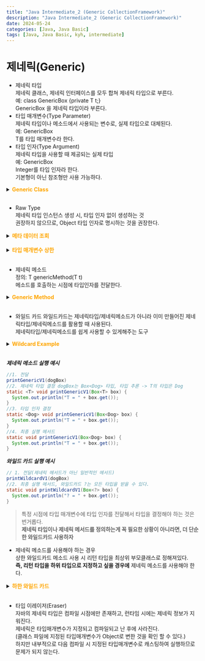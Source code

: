 ```yaml
---
title: "Java Intermediate_2 (Generic CollectionFramework)"
description: "Java Intermediate_2 (Generic CollectionFramework)"
date: 2024-05-24
categories: [Java, Java Basic]
tags: [Java, Java Basic, kyh, intermediate]
---
```


# 제네릭(Generic)

- 제네릭 타입  
  제네릭 클래스, 제네릭 인터페이스를 모두 합쳐 제네릭 타입으로 부른다.  
  예: class GenericBox<T> {private T t;}  
  GenericBox<T> 을 제네릭 타입이라 부른다.
- 타입 매개변수(Type Parameter)  
  제네릭 타입이나 메소드에서 사용되는 변수로, 실제 타입으로 대체된다.  
  예: GenericBox<T>  
  T를 타입 매개변수라 한다.
- 타입 인자(Type Argument)  
  제네릭 타입을 사용할 때 제공되는 실제 타입  
  예: GenericBox<Integer>  
  Integer를 타입 인자라 한다.  
  기본형이 아닌 참조형만 사용 가능하다.

<details>
<summary><span style="color:orange" class="point"><b>Generic Class</b></span></summary>
<div markdown="1">

```java
public class GenericBox<T> {

  private T value;

  public T get() {
    return value;
  }

  public void set(T value) {
    this.value = value;
  }

}

package generic.ex1;

public class BoxMain3 {

  public static void main(String[] args) {

    /**
     * 생성 시점에 T의 타입이 결정된다.
     */
    GenericBox<Integer> integerBox = new GenericBox<Integer>();
    integerBox.set(10);
    // integerBox.set("hello"); // Integer 타입만 허용, 컴파일 오류
    Integer integer = integerBox.get();
    System.out.println("integer = " + integer);

    // 타입 추론: 생성하는 제네릭 타입 생략 가능
    GenericBox<String> stringBox = new GenericBox<>();
    stringBox.set("genericString");
    String str = stringBox.get();
    System.out.println("str = " + str);
  }

}
```

> `제네릭 클래스`: <>를 사용한 클래스  
> `<T>`: 타입 매개변수  
> 클래스 내부에 T 타입이 필요한 곳에 T value 와 같이 타입 매개변수를 적어준다.  
> `타입추론`: 자바가 스스로 타입 정보를 추론해서 개발자가 타입 정보를 생략할 수 있는 것

</div>
</details>

<br/>

- Raw Type  
  제네릭 타입 인스턴스 생성 시, 타입 인자 없이 생성하는 것  
  권장하지 않으므로, Object 타입 인자로 명시하는 것을 권장한다.

<details>
<summary><span style="color:orange" class="point"><b>메타 데이터 조회</b></span></summary>
<div markdown="1">

```java
public class RawTypeMain {
  public static void main(String[] args) {
    GenericBox integerBox = new GenericBox();
    //GenericBox<Object> integerBox = new GenericBox<>(); // 권장
    integerBox.set(10);
    Integer result = (Integer) integerBox.get();
    System.out.println("result = " + result);
  }
}
```

</div>
</details>

<br/>

<details>
<summary><span style="color:orange" class="point"><b>타입 매개변수 상한</b></span></summary>
<div markdown="1">

```java
public class AnimalHospitalV3<T extends Animal> {

  private T animal;

  public void set(T animal) {
    this.animal = animal;
  }

  public void checkup() {
     System.out.println("동물 이름: " + animal.getName());
     System.out.println("동물 크기: " + animal.getSize());
     animal.sound();
  }

  public T bigger(T target) {
     return animal.getSize() > target.getSize() ? animal : target;
  }
}
```

> <T extends Animal> {}: Animal 과 하위 타입만 받는다.  
> 타임 매개변수에 입력될 수 있는 값의 범위 예측이 가능하다.

<br/>

```java
public class AnimalHospitalMainV3 {

  public static void main(String[] args) {

    AnimalHospitalV3<Dog> dogHospital = new AnimalHospitalV3<>();
    AnimalHospitalV3<Cat> catHospital = new AnimalHospitalV3<>();

    Dog dog1 = new Dog("dog1", 100);
    Cat cat1 = new Cat("cat1", 300);

    // 개 병원
    dogHospital.set(dog1);
    dogHospital.checkup();

    // 고양이 병원
    catHospital.set(cat1);
    catHospital.checkup();

    // 문제1: 개 병원에 고양이 전달
     // dogHospital.set(cat1); // 타입 제한

    // 문제2: 개 타입 반환
    dogHospital.set(dog1);
    Dog biggerDog = dogHospital.bigger(new Dog("dog2", 500));
    System.out.println("biggerDog = " + biggerDog);

    /**
     * 코드 재사용성 o
     *    다형성을 통해 AnimalHospitalV3 하나로 개와 고양이를 모두 처리
     * 타입 안정성 o
     *    개 병원에 고양이를 전달하는 문제 해결
     */

  }

}
```

</div>
</details>

<br/>

- 제네릭 메소드  
  정의: <T> T genericMethod(T t)  
  메소드를 호출하는 시점에 타입인자를 전달한다.

<details>
<summary><span style="color:orange" class="point"><b>Generic Method</b></span></summary>
<div markdown="1">

```java

public class AnimalMethod {

  /**
   * Created Static Generic Method
   */
  public static <T extends Animal> void checkup(T t) {
    System.out.println("동물 이름: " + t.getName());
    System.out.println("동물 크기: " + t.getSize());
    t.sound();
  }

  public static <T extends Animal> T bigger(T t1, T t2) {
    return t1.getSize() > t2.getSize() ? t1 : t2;
  }

}

public class MethodMain2 {

  public static void main(String[] args) {

    Dog dog = new Dog("dog1", 100);
    Cat cat = new Cat("cat1", 200);

    /**
     * 타입 매개변수 추론으로 생략 가능
     */
    AnimalMethod.checkup(dog);
    AnimalMethod.checkup(cat);
    // AnimalMethod.<Dog>checkup(dog);
    // AnimalMethod.<Cat>checkup(cat);

    Dog targetDog = new Dog("targetDog", 150);
    Dog biggerOne = AnimalMethod.bigger(targetDog, dog);
    // Dog biggerOne = AnimalMethod.<Dog>bigger(targetDog, dog);
    System.out.println("biggerOne = " + biggerOne);

  }

}
```

</div>
</details>

<br/>

- 와일드 카드
  와일드카드는 제네릭타입/제네릭메소드가 아니라 이미 만들어진 제네릭타입/제네릭메소드를 활용할 때 사용된다.  
  제네릭타입/제네릭메소드를 쉽게 사용할 수 있게해주는 도구

<details>
<summary><span style="color:orange" class="point"><b>Wildcard Example</b></span></summary>
<div markdown="1">

```java

public class Box<T> {
  private T value;
  public void set(T value) {
    this.value = value;
  }
  public T get() {
    return value;
  }
}

public class WildcardEx {
  static <T> void printGenericV1(Box<T> box) { // Box 라는 제네릭 타입을 받는다.
    System.out.println("T = "+ box.get());
  }
  static void printWildcardV1(Box<?> box) { // wildcard 변환
    System.out.println("? = "+ box.get());
  }

  static <T extends Animal> void printGenericV2(Box<T> box) { // Box 라는 제네릭 타입을 받지만 Animal 이 들어있는 박스
    T t = box.get();
    System.out.println("동물 이름: " + t.getName());
  }
  static void printWildcardV2(Box<? extends Animal> box) { // wildcard 변환
    Animal animal = box.get();
    System.out.println("동물 이름: " + animal.getName());
  }

  static <T extends Animal> T printAndReturnGeneric(Box<T> box) { // 동물이름 출력 후 반환
    T t = box.get();
    System.out.println("동물 이름: " + t.getName());
    return t;
  }
  static Animal printAndReturnWildcard(Box<? extends Animal> box) { // wildcard 변환
    Animal animal = box.get();
    System.out.println("동물 이름: " + animal.getName());
    return animal;
  }

}

public class WildcardMain1 {
  public static void main(String[] args) {
    Box<Object> objectBox = new Box<>();
    Box<Dog> dogBox = new Box<>();
    Box<Cat> catBox = new Box<>();

    dogBox.set(new Dog("멍멍이", 100));
    WildcardEx.printGenericV1(dogBox);
    WildcardEx.printWildcardV1(dogBox);

    WildcardEx.printGenericV2(dogBox);
    WildcardEx.printWildcardV2(dogBox);

    Dog dog = WildcardEx.printAndReturnGeneric(dogBox);
    Animal animal = WildcardEx.printAndReturnWildcard(dogBox);
  }

}
```

</div>
</details>

<br/>

**_제네릭 메소드 실행 예시_**

```java
//1. 전달
printGenericV1(dogBox)
//2. 제네릭 타입 결정 dogBox는 Box<Dog> 타입, 타입 추론 -> T의 타입은 Dog
static <T> void printGenericV1(Box<T> box) {
  System.out.println("T = " + box.get());
}
//3. 타입 인자 결정
static <Dog> void printGenericV1(Box<Dog> box) {
  System.out.println("T = " + box.get());
}
//4. 최종 실행 메서드
static void printGenericV1(Box<Dog> box) {
  System.out.println("T = " + box.get());
}
```

**_와일드 카드 실행 예시_**

```java
// 1. 전달(제네릭 메서드가 아닌 일반적인 메서드)
printWildcardV1(dogBox)
//2. 최종 실행 메서드, 와일드카드 ?는 모든 타입을 받을 수 있다.
static void printWildcardV1(Box<?> box) {
  System.out.println("? = " + box.get());
}
```

> 특정 시점에 타입 매개변수에 타입 인자를 전달해서 타입을 결정해야 하는 것은 번거롭다.  
> **제네릭 타입이나 제네릭 메서드를 정의하는게 꼭 필요한 상황이 아니라면, 더 단순한 와일드카드 사용하자**

- 제네릭 메소드를 사용해야 하는 경우  
  상한 와일드카드 메소드 사용 시 리턴 타입을 최상위 부모클래스로 정해져있다.  
  **즉, 리턴 타입을 하위 타입으로 지정하고 싶을 경우에** 제네릭 메소드를 사용해야 한다.

<details>
<summary><span style="color:orange" class="point"><b>하한 와일드 카드</b></span></summary>
<div markdown="1">

```java
public class WildcardMain2 {
  public static void main(String[] args) {
    Box<Object> objectBox = new Box<>();
    Box<Animal> animalBox = new Box<>();
    Box<Dog> dogBox = new Box<>();
    Box<Cat> catBox = new Box<>();

    // Animal 포함 상위 타입 전달 가능
    writeBox(objectBox);
    writeBox(animalBox);
    // writeBox(dogBox);
    // writeBox(catBox);

  }

  // 하한 와일드카드: Animal 포함 상위 클래스만 받는다.
  static void writeBox(Box<? super Animal> box) {
    box.set(new Dog("dog", 100));
  }

}

```

</div>
</details>

<br/>

- 타입 이레이저(Eraser)  
  자바의 제네릭 타입은 컴파일 시점에만 존재하고, 런타임 시에는 제네릭 정보가 지워진다.  
  제네릭은 타입매개변수가 지정되고 컴파일되고 난 후에 사라진다.  
  (클래스 파일에 지정된 타입매개변수가 Object로 변한 것을 확인 할 수 있다.)  
  하지만 내부적으로 다음 컴파일 시 지정된 타입매개변수로 캐스팅하여 실행하므로 문제가 되지 않는다.